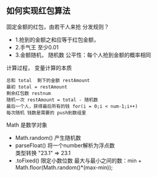 ## 如何实现红包算法
固定金额的红包，由若干人来抢  分发规则？    
- 1.抢到的金额之和应等于红包金额，
- 2.手气王 至少0.01
- 3.金额随机， 随机数  公平性：每个人抢到金额的概率相同

计算过程， 变量计算的本质   

```
总和 total  剩下的金额 restAmount   
最初 total = restAmount 
剩余红包数 restnum  
随机一次 restAmount = total - 随机数    
最后一个人，获得最后所有的钱 for(i = 0;i < num-1;i++)   
每次随机 钱数是需要的 push到数组里
```
Math 是数学对象
- Math.random() 产生随机数
- parseFloat() 将一个number解析为浮点数     
类型转换 "23.1" =>  23.1
- .toFixed() 限定小数位数
最大与最小之间的数：min + Math.floor(Math.random()*(max-min));